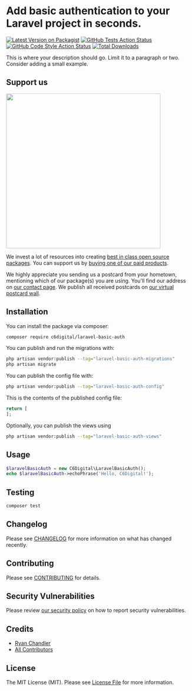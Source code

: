 # Add basic authentication to your Laravel project in seconds.

[![Latest Version on Packagist](https://img.shields.io/packagist/v/c6digital/laravel-basic-auth.svg?style=flat-square)](https://packagist.org/packages/c6digital/laravel-basic-auth)
[![GitHub Tests Action Status](https://img.shields.io/github/actions/workflow/status/c6digital/laravel-basic-auth/run-tests.yml?branch=main&label=tests&style=flat-square)](https://github.com/c6digital/laravel-basic-auth/actions?query=workflow%3Arun-tests+branch%3Amain)
[![GitHub Code Style Action Status](https://img.shields.io/github/actions/workflow/status/c6digital/laravel-basic-auth/fix-php-code-style-issues.yml?branch=main&label=code%20style&style=flat-square)](https://github.com/c6digital/laravel-basic-auth/actions?query=workflow%3A"Fix+PHP+code+style+issues"+branch%3Amain)
[![Total Downloads](https://img.shields.io/packagist/dt/c6digital/laravel-basic-auth.svg?style=flat-square)](https://packagist.org/packages/c6digital/laravel-basic-auth)

This is where your description should go. Limit it to a paragraph or two. Consider adding a small example.

## Support us

[<img src="https://github-ads.s3.eu-central-1.amazonaws.com/laravel-basic-auth.jpg?t=1" width="419px" />](https://spatie.be/github-ad-click/laravel-basic-auth)

We invest a lot of resources into creating [best in class open source packages](https://spatie.be/open-source). You can support us by [buying one of our paid products](https://spatie.be/open-source/support-us).

We highly appreciate you sending us a postcard from your hometown, mentioning which of our package(s) you are using. You'll find our address on [our contact page](https://spatie.be/about-us). We publish all received postcards on [our virtual postcard wall](https://spatie.be/open-source/postcards).

## Installation

You can install the package via composer:

```bash
composer require c6digital/laravel-basic-auth
```

You can publish and run the migrations with:

```bash
php artisan vendor:publish --tag="laravel-basic-auth-migrations"
php artisan migrate
```

You can publish the config file with:

```bash
php artisan vendor:publish --tag="laravel-basic-auth-config"
```

This is the contents of the published config file:

```php
return [
];
```

Optionally, you can publish the views using

```bash
php artisan vendor:publish --tag="laravel-basic-auth-views"
```

## Usage

```php
$laravelBasicAuth = new C6Digital\LaravelBasicAuth();
echo $laravelBasicAuth->echoPhrase('Hello, C6Digital!');
```

## Testing

```bash
composer test
```

## Changelog

Please see [CHANGELOG](CHANGELOG.md) for more information on what has changed recently.

## Contributing

Please see [CONTRIBUTING](CONTRIBUTING.md) for details.

## Security Vulnerabilities

Please review [our security policy](../../security/policy) on how to report security vulnerabilities.

## Credits

- [Ryan Chandler](https://github.com/c6digital)
- [All Contributors](../../contributors)

## License

The MIT License (MIT). Please see [License File](LICENSE.md) for more information.
